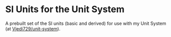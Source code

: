 # SI Units for the Unit System
A prebuilt set of the SI units (basic and derived) for use with my Unit System (at [Vjedi729/unit-system](https://github.com/Vjedi729/unit-system)).
